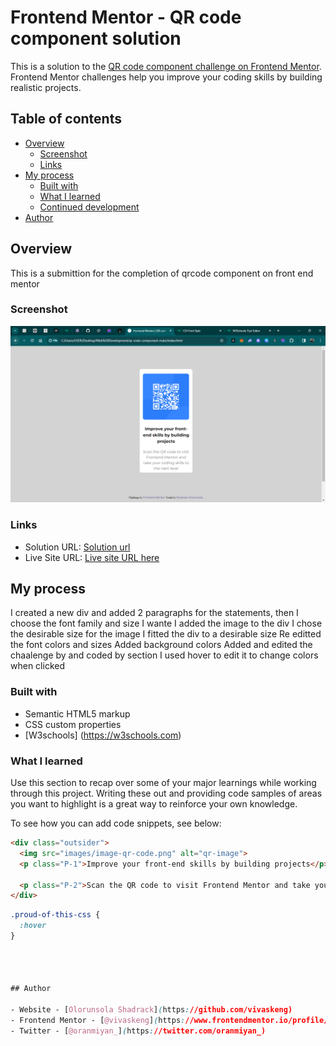 # Frontend Mentor - QR code component solution

This is a solution to the [QR code component challenge on Frontend Mentor](https://www.frontendmentor.io/challenges/qr-code-component-iux_sIO_H). Frontend Mentor challenges help you improve your coding skills by building realistic projects. 

## Table of contents

- [Overview](#overview)
  - [Screenshot](#screenshot)
  - [Links](#links)
- [My process](#my-process)
  - [Built with](#built-with)
  - [What I learned](#what-i-learned)
  - [Continued development](#continued-development)
- [Author](#author)


## Overview
This is a submittion for the completion of qrcode component on front end mentor

### Screenshot

![screenshot](Evidence.png)


### Links

- Solution URL: [Solution url](file:///C:/Users/USER/Desktop/Web%20Development/qr-code-component-main/index.html)
- Live Site URL: [Live site URL here](https://your-live-site-url.com)

## My process
I created a new div and added 2 paragraphs for the statements, then I choose the font family and size I wante
I added the image to the div
I chose the desirable size for the image
I fitted the div to a desirable size 
Re editted the font colors and sizes
Added background colors
Added and edited the chaalenge by and coded by section
I used hover to edit it to change colors when clicked 
### Built with

- Semantic HTML5 markup
- CSS custom properties
- [W3schools] (https://w3schools.com)


### What I learned

Use this section to recap over some of your major learnings while working through this project. Writing these out and providing code samples of areas you want to highlight is a great way to reinforce your own knowledge.

To see how you can add code snippets, see below:

```html
<div class="outsider">
  <img src="images/image-qr-code.png" alt="qr-image">
  <p class="P-1">Improve your front-end skills by building projects</p>

  <p class="P-2">Scan the QR code to visit Frontend Mentor and take your coding skills to the next level</p>
</div> 
```
```css
.proud-of-this-css {
  :hover
}




## Author

- Website - [Olorunsola Shadrack](https://github.com/vivaskeng)
- Frontend Mentor - [@vivaskeng](https://www.frontendmentor.io/profile/vivaskeng)
- Twitter - [@oranmiyan_](https://twitter.com/oranmiyan_)




